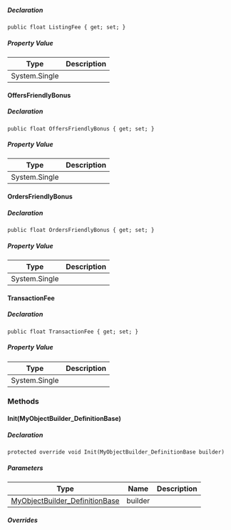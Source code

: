 ##### Declaration

```
public float ListingFee { get; set; }
```

##### Property Value

| Type | Description |
| --- | --- |
| System.Single |     |

#### OffersFriendlyBonus

##### Declaration

```
public float OffersFriendlyBonus { get; set; }
```

##### Property Value

| Type | Description |
| --- | --- |
| System.Single |     |

#### OrdersFriendlyBonus

##### Declaration

```
public float OrdersFriendlyBonus { get; set; }
```

##### Property Value

| Type | Description |
| --- | --- |
| System.Single |     |

#### TransactionFee

##### Declaration

```
public float TransactionFee { get; set; }
```

##### Property Value

| Type | Description |
| --- | --- |
| System.Single |     |

### Methods

#### Init(MyObjectBuilder\_DefinitionBase)

##### Declaration

```
protected override void Init(MyObjectBuilder_DefinitionBase builder)
```

##### Parameters

| Type | Name | Description |
| --- | --- | --- |
| [MyObjectBuilder\_DefinitionBase](https://keensoftwarehouse.github.io/SpaceEngineersModAPI/api/VRage.Game.MyObjectBuilder_DefinitionBase.html) | builder |     |

##### Overrides